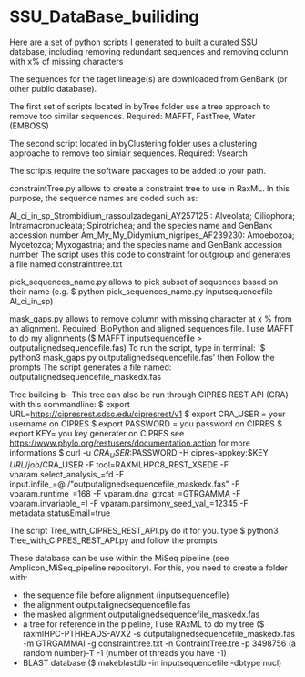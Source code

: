 # SSU_DataBase_builiding
Here are a set of python scripts I generated to built a curated SSU database, including removing redundant sequences and removing column with x% of missing characters

The sequences for the taget lineage(s) are downloaded from GenBank (or other public database).


The first set of scripts located in byTree folder use a tree approach to remove too similar sequences.
Required: MAFFT, FastTree, Water (EMBOSS) 

The second script located in byClustering folder uses a clustering approache to remove too simialr sequences.
Required: Vsearch

The scripts require the software packages to be added to your path.

constraintTree.py allows to create a constraint tree to use in RaxML. In this purpose, the sequence names are coded such as:

Al_ci_in_sp_Strombidium_rassoulzadegani_AY257125 : Alveolata; Ciliophora; Intramacronucleata; Spirotrichea; and the species name and GenBank accession number
Am_My_My_Didymium_nigripes_AF239230: Amoebozoa; Mycetozoa; Myxogastria; and the species name and GenBank accession number
The script uses this code to constraint for outgroup and generates a file named constrainttree.txt

pick_sequences_name.py allows to pick subset of sequences based on their name (e.g. $ python pick_sequences_name.py inputsequencefile Al_ci_in_sp)

mask_gaps.py allows to remove column with missing character at x % from an alignment. 
Required: BioPython and aligned sequences file. I use MAFFT to do my alignments ($ MAFFT inputsequencefile > outputalignedsequencefile.fas)
To run the script, type in terminal: '$ python3 mask_gaps.py outputalignedsequencefile.fas' then Follow the prompts
The script generates a file named: outputalignedsequencefile_maskedx.fas

Tree building
	b- This tree can also be run through CIPRES REST API (CRA) with this commandline: 
	$ export URL=https://cipresrest.sdsc.edu/cipresrest/v1
	$ export CRA_USER = your username on CIPRES
	$ export PASSWORD = you password on CIPRES
	$ export KEY= you key generater on CIPRES
	see https://www.phylo.org/restusers/documentation.action for more informations
	$ curl -u $CRA_USER:$PASSWORD -H cipres-appkey:$KEY $URL/job/$CRA_USER -F tool=RAXMLHPC8_REST_XSEDE -F vparam.select_analysis_=fd -F input.infile_=@./"outputalignedsequencefile_maskedx.fas" -F vparam.runtime_=168 -F vparam.dna_gtrcat_=GTRGAMMA -F vparam.invariable_=I -F vparam.parsimony_seed_val_=12345 -F metadata.statusEmail=true

The script Tree_with_CIPRES_REST_API.py do it for you. type $  python3 Tree_with_CIPRES_REST_API.py and follow the prompts



These database can be use within the MiSeq pipeline (see Amplicon_MiSeq_pipeline repository). For this, you need to create a folder with:
- the sequence file before alignment (inputsequencefile)
- the alignment outputalignedsequencefile.fas
- the masked alignment outputalignedsequencefile_maskedx.fas
- a tree for reference in the pipeline, I use RAxML to do my tree ($ raxmlHPC-PTHREADS-AVX2 -s outputalignedsequencefile_maskedx.fas -m GTRGAMMAI -g constrainttree.txt -n ContraintTree.tre -p 3498756 (a random number)-T -1 (number of threads you have -1)
- BLAST database ($ makeblastdb -in inputsequencefile -dbtype nucl)
